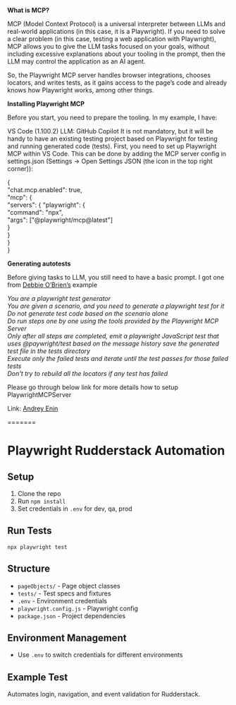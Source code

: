 
**What is MCP?**

MCP (Model Context Protocol) is a universal interpreter between LLMs and real-world applications (in this case, it is a Playwright). If you need to solve a clear problem (in this case, testing a web application with Playwright), MCP allows you to give the LLM tasks focused on your goals, without including excessive explanations about your tooling in the prompt, then the LLM may control the application as an AI agent.

So, the Playwright MCP server handles browser integrations, chooses locators, and writes tests, as it gains access to the page’s code and already knows how Playwright works, among other things.

**Installing Playwright MCP**

Before you start, you need to prepare the tooling. In my example, I have:

VS Code (​​1.100.2)
LLM: GitHub Copilot
It is not mandatory, but it will be handy to have an existing testing project based on Playwright for testing and running generated code (tests).
First, you need to set up Playwright MCP within VS Code. This can be done by adding the MCP server config in settings.json (Settings → Open Settings JSON (the icon in the top right corner)):

{  
"chat.mcp.enabled": true,  
"mcp": {  
"servers": {  "playwright": 
{  
"command": "npx",  
"args": ["@playwright/mcp@latest"]  
    }  
    }  
  }  
}

**Generating autotests**

Before giving tasks to LLM, you still need to have a basic prompt. I got one from [Debbie O’Brien’s](https://github.com/debs-obrien/generate-test-with-copilot) example

_You are a playwright test generator    
You are given a scenario, and you need to generate a playwright test for it    
Do not generate test code based on the scenario alone    
Do run steps one by one using the tools provided by the Playwright MCP Server    
Only after all steps are completed, emit a playwright JavaScript test that uses @paywright/test based on the message history save the generated test file in the tests directory    
Execute only the failed tests and iterate until the test passes for those failed tests    
Don't try to rebuild all the locators if any test has failed_

Please go through below link for more details how to setup PlaywrightMCPServer

Link: [Andrey Enin](https://adequatica.medium.com/generative-automation-testing-with-playwright-mcp-server-45e9b8f6f92a) 

=======
# Playwright Rudderstack Automation

## Setup
1. Clone the repo
2. Run `npm install`
3. Set credentials in `.env` for dev, qa, prod

## Run Tests
```
npx playwright test
```

## Structure
- `pageObjects/` - Page object classes
- `tests/` - Test specs and fixtures
- `.env` - Environment credentials
- `playwright.config.js` - Playwright config
- `package.json` - Project dependencies

## Environment Management
- Use `.env` to switch credentials for different environments

## Example Test
Automates login, navigation, and event validation for Rudderstack.

